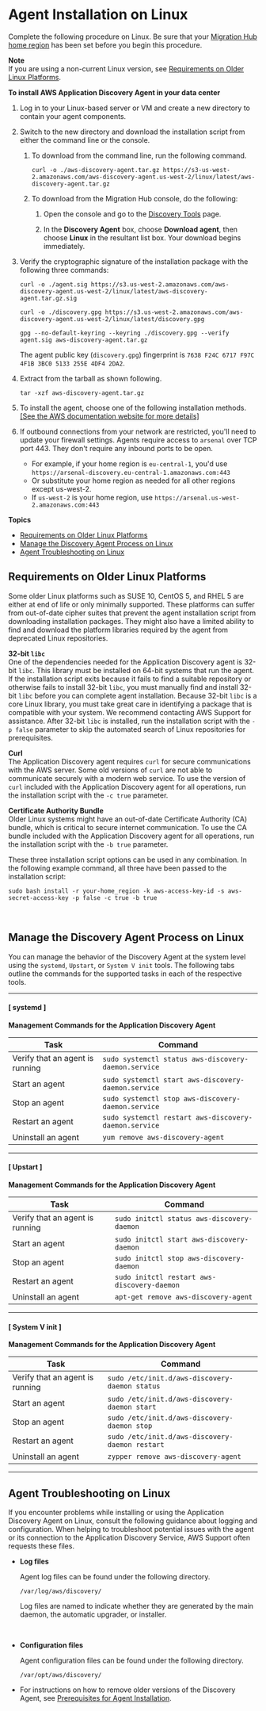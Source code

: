# Agent Installation on Linux<a name="install_on_linux"></a>

Complete the following procedure on Linux\. Be sure that your [Migration Hub home region](https://docs.aws.amazon.com/migrationhub/latest/ug/home-region.html) has been set before you begin this procedure\.

**Note**  
If you are using a non\-current Linux version, see [Requirements on Older Linux Platforms](#old_linux)\.<a name="linux_steps"></a>

**To install AWS Application Discovery Agent in your data center**

1. Log in to your Linux\-based server or VM and create a new directory to contain your agent components\.

1. Switch to the new directory and download the installation script from either the command line or the console\.

   1. To download from the command line, run the following command\.

      ```
      curl -o ./aws-discovery-agent.tar.gz https://s3-us-west-2.amazonaws.com/aws-discovery-agent.us-west-2/linux/latest/aws-discovery-agent.tar.gz
      ```

   1. To download from the Migration Hub console, do the following: 

      1. Open the console and go to the [Discovery Tools](https://us-west-2.console.aws.amazon.com/migrationhub/discover/tools/options) page\.

      1. In the **Discovery Agent** box, choose **Download agent**, then choose **Linux** in the resultant list box\. Your download begins immediately\.

1. Verify the cryptographic signature of the installation package with the following three commands:

   ```
   curl -o ./agent.sig https://s3.us-west-2.amazonaws.com/aws-discovery-agent.us-west-2/linux/latest/aws-discovery-agent.tar.gz.sig
   ```

   ```
   curl -o ./discovery.gpg https://s3.us-west-2.amazonaws.com/aws-discovery-agent.us-west-2/linux/latest/discovery.gpg
   ```

   ```
   gpg --no-default-keyring --keyring ./discovery.gpg --verify agent.sig aws-discovery-agent.tar.gz
   ```

   The agent public key \(`discovery.gpg`\) fingerprint is `7638 F24C 6717 F97C 4F1B 3BC0 5133 255E 4DF4 2DA2`\.

1. Extract from the tarball as shown following\.

   ```
   tar -xzf aws-discovery-agent.tar.gz
   ```

1. To install the agent, choose one of the following installation methods\.    
[\[See the AWS documentation website for more details\]](http://docs.aws.amazon.com/application-discovery/latest/userguide/install_on_linux.html)

1. If outbound connections from your network are restricted, you'll need to update your firewall settings\. Agents require access to `arsenal` over TCP port 443\. They don't require any inbound ports to be open\.
   + For example, if your home region is `eu-central-1`, you'd use `https://arsenal-discovery.eu-central-1.amazonaws.com:443`
   + Or substitute your home region as needed for all other regions except us\-west\-2\.
   + If `us-west-2` is your home region, use `https://arsenal.us-west-2.amazonaws.com:443`

**Topics**
+ [Requirements on Older Linux Platforms](#old_linux)
+ [Manage the Discovery Agent Process on Linux](#using_on_linux)
+ [Agent Troubleshooting on Linux](#linux_troubleshooting)

## Requirements on Older Linux Platforms<a name="old_linux"></a>

Some older Linux platforms such as SUSE 10, CentOS 5, and RHEL 5 are either at end of life or only minimally supported\. These platforms can suffer from out\-of\-date cipher suites that prevent the agent installation script from downloading installation packages\. They might also have a limited ability to find and download the platform libraries required by the agent from deprecated Linux repositories\. 

**32\-bit `libc`**  
One of the dependencies needed for the Application Discovery agent is 32\-bit `libc`\. This library must be installed on 64\-bit systems that run the agent\. If the installation script exits because it fails to find a suitable repository or otherwise fails to install 32\-bit `libc`, you must manually find and install 32\-bit `libc` before you can complete agent installation\. Because 32\-bit `libc` is a core Linux library, you must take great care in identifying a package that is compatible with your system\. We recommend contacting AWS Support for assistance\. After 32\-bit `libc` is installed, run the installation script with the `-p false` parameter to skip the automated search of Linux repositories for prerequisites\.

**Curl**  
The Application Discovery agent requires `curl` for secure communications with the AWS server\. Some old versions of `curl` are not able to communicate securely with a modern web service\. To use the version of `curl` included with the Application Discovery agent for all operations, run the installation script with the `-c true` parameter\. 

**Certificate Authority Bundle**  
Older Linux systems might have an out\-of\-date Certificate Authority \(CA\) bundle, which is critical to secure internet communication\. To use the CA bundle included with the Application Discovery agent for all operations, run the installation script with the `-b true` parameter\.

These three installation script options can be used in any combination\. In the following example command, all three have been passed to the installation script: 

```
sudo bash install -r your-home_region -k aws-access-key-id -s aws-secret-access-key -p false -c true -b true
```

 

## Manage the Discovery Agent Process on Linux<a name="using_on_linux"></a>

You can manage the behavior of the Discovery Agent at the system level using the `systemd`, `Upstart`, or `System V init` tools\. The following tabs outline the commands for the supported tasks in each of the respective tools\.

------
#### [ systemd ]


**Management Commands for the Application Discovery Agent**  

| Task | Command | 
| --- | --- | 
| Verify that an agent is running |  `sudo systemctl status aws-discovery-daemon.service`   | 
| Start an agent |  `sudo systemctl start aws-discovery-daemon.service`   | 
| Stop an agent |  `sudo systemctl stop aws-discovery-daemon.service`   | 
| Restart an agent |  `sudo systemctl restart aws-discovery-daemon.service`   | 
| Uninstall an agent |  `yum remove aws-discovery-agent`   | 

------
#### [ Upstart ]


**Management Commands for the Application Discovery Agent**  

| Task | Command | 
| --- | --- | 
| Verify that an agent is running |  `sudo initctl status aws-discovery-daemon`   | 
| Start an agent |  `sudo initctl start aws-discovery-daemon`   | 
| Stop an agent |  `sudo initctl stop aws-discovery-daemon`   | 
| Restart an agent |  `sudo initctl restart aws-discovery-daemon`   | 
| Uninstall an agent |  `apt-get remove aws-discovery-agent`   | 

------
#### [ System V init ]


**Management Commands for the Application Discovery Agent**  

| Task | Command | 
| --- | --- | 
| Verify that an agent is running |  `sudo /etc/init.d/aws-discovery-daemon status`   | 
| Start an agent |  `sudo /etc/init.d/aws-discovery-daemon start`   | 
| Stop an agent |  `sudo /etc/init.d/aws-discovery-daemon stop`   | 
| Restart an agent |  `sudo /etc/init.d/aws-discovery-daemon restart`   | 
| Uninstall an agent |  `zypper remove aws-discovery-agent`   | 

------

## Agent Troubleshooting on Linux<a name="linux_troubleshooting"></a>

If you encounter problems while installing or using the Application Discovery Agent on Linux, consult the following guidance about logging and configuration\. When helping to troubleshoot potential issues with the agent or its connection to the Application Discovery Service, AWS Support often requests these files\. 
+ **Log files**

  Agent log files can be found under the following directory\. 

  ```
  /var/log/aws/discovery/
  ```

  Log files are named to indicate whether they are generated by the main daemon, the automatic upgrader, or installer\.

   
+ **Configuration files**

  Agent configuration files can be found under the following directory\.

  ```
  /var/opt/aws/discovery/
  ```
+ For instructions on how to remove older versions of the Discovery Agent, see [Prerequisites for Agent Installation](gen-prep-agents.md)\.